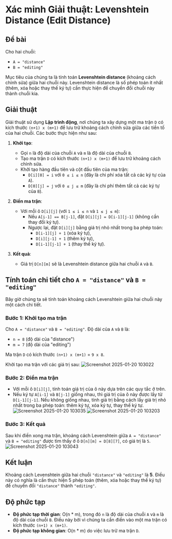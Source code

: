 # Xác minh Giải thuật: Levenshtein Distance (Edit Distance)

## Đề bài

Cho hai chuỗi:

- `A = "distance"`
- `B = "editing"`

Mục tiêu của chúng ta là tính toán **Levenshtein distance** (khoảng cách chỉnh sửa) giữa hai chuỗi này. Levenshtein distance là số phép toán ít nhất (thêm, xóa hoặc thay thế ký tự) cần thực hiện để chuyển đổi chuỗi này thành chuỗi kia.

## Giải thuật

Giải thuật sử dụng **Lập trình động**, nơi chúng ta xây dựng một ma trận `D` có kích thước `(n+1) x (m+1)` để lưu trữ khoảng cách chỉnh sửa giữa các tiền tố của hai chuỗi. Các bước thực hiện như sau:

1. **Khởi tạo**:
   - Gọi `n` là độ dài của chuỗi `A` và `m` là độ dài của chuỗi `B`.
   - Tạo ma trận `D` có kích thước `(n+1) x (m+1)` để lưu trữ khoảng cách chỉnh sửa.
   - Khởi tạo hàng đầu tiên và cột đầu tiên của ma trận:
     - `D[i][0] = i` với `0 ≤ i ≤ n` (đây là chi phí xóa tất cả các ký tự của `A`).
     - `D[0][j] = j` với `0 ≤ j ≤ m` (đây là chi phí thêm tất cả các ký tự của `B`).

2. **Điền ma trận**:
   - Với mỗi ô `D[i][j]` (với `1 ≤ i ≤ n` và `1 ≤ j ≤ m`):
     - Nếu `A[i-1] == B[j-1]`, đặt `D[i][j] = D[i-1][j-1]` (không cần thay đổi ký tự).
     - Ngược lại, đặt `D[i][j]` bằng giá trị nhỏ nhất trong ba phép toán:
       - `D[i-1][j] + 1` (xóa ký tự),
       - `D[i][j-1] + 1` (thêm ký tự),
       - `D[i-1][j-1] + 1` (thay thế ký tự).

3. **Kết quả**:
   - Giá trị `D[n][m]` sẽ là Levenshtein distance giữa hai chuỗi `A` và `B`.

## Tính toán chi tiết cho `A = "distance"` và `B = "editing"`

Bây giờ chúng ta sẽ tính toán khoảng cách Levenshtein giữa hai chuỗi này một cách chi tiết.

### Bước 1: Khởi tạo ma trận

Cho `A = "distance"` và `B = "editing"`. Độ dài của `A` và `B` là:

- `n = 8` (độ dài của "distance")
- `m = 7` (độ dài của "editing")

Ma trận `D` có kích thước `(n+1) x (m+1)` = `9 x 8`.

Khởi tạo ma trận với các giá trị sau:
![Screenshot 2025-01-20 103022](https://github.com/user-attachments/assets/66af8185-99a1-403b-952c-0194981e8e8c)

### Bước 2: Điền ma trận

- Với mỗi ô `D[i][j]`, tính toán giá trị của ô này dựa trên các quy tắc ở trên.
- Nếu ký tự `A[i-1]` và `B[j-1]` giống nhau, thì giá trị của ô này được lấy từ `D[i-1][j-1]`. Nếu không giống nhau, tính giá trị bằng cách lấy giá trị nhỏ nhất trong ba phép toán: thêm ký tự, xóa ký tự, thay thế ký tự.
![Screenshot 2025-01-20 103035](https://github.com/user-attachments/assets/6fe11d38-2544-4283-8216-366238b5a227)
![Screenshot 2025-01-20 103203](https://github.com/user-attachments/assets/2ccecd18-1af3-4caf-8a3d-c559ab427d3a)


### Bước 3: Kết quả

Sau khi điền xong ma trận, khoảng cách Levenshtein giữa `A = "distance"` và `B = "editing"` được tìm thấy ở ô `D[n][m] = D[8][7]`, có giá trị là `5`.
![Screenshot 2025-01-20 103043](https://github.com/user-attachments/assets/1b890218-ac49-4ca9-83e3-32d95762c7e1)

## Kết luận

Khoảng cách Levenshtein giữa hai chuỗi `"distance"` và `"editing"` là **5**. Điều này có nghĩa là cần thực hiện 5 phép toán (thêm, xóa hoặc thay thế ký tự) để chuyển đổi `"distance"` thành `"editing"`.

## Độ phức tạp

- **Độ phức tạp thời gian**: O(n * m), trong đó `n` là độ dài của chuỗi `A` và `m` là độ dài của chuỗi `B`. Điều này bởi vì chúng ta cần điền vào một ma trận có kích thước `(n+1) x (m+1)`.
- **Độ phức tạp không gian**: O(n * m) do việc lưu trữ ma trận `D`.


